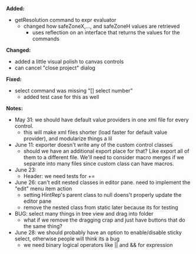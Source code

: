 **Added:**
* getResolution command to expr evaluator
    * changed how safeZoneX,..., and safeZoneH values are retrieved
        * uses reflection on an interface that returns the values for the commands

**Changed:**
* added a little visual polish to canvas controls
* can cancel "close project" dialog

**Fixed:**
* select command was missing "[] select number"
    * added test case for this as well

**Notes:**
* May 31: we should have default value providers in one xml file for every control.
    * this will make xml files shorter (load faster for default value provider), and modularize things a lil
* June 11: exporter doesn't write any of the custom control classes
    * should we have an additional export place for that? Like export all of them to a different file.
      We'll need to consider macro merges if we separate into many files since custom class can have macros.
* June 23:
    - Header: we need tests for +=
* June 26: can't edit nested classes in editor pane. need to implement the "edit" menu item action
    * setting HintRep's parent class to null doens't properly update the editor pane
    * remove the nested class from static later because its for testing
* BUG: select many things in tree view and drag into folder
    * what if we remove the dragging crap and just have buttons that do the same thing?
* June 28: we should probably have an option to enable/disable sticky select, otherwise people will think its a bug
    * we need binary logical operators like || and && for expression